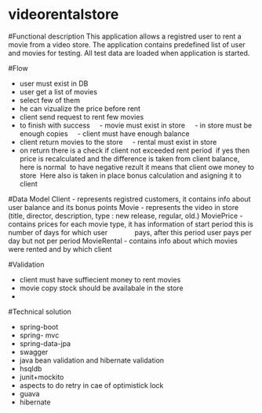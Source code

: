 # videorentalstore

#Functional description 
This application allows a registred user to rent a movie from a video store.
The application contains predefined list of user and movies for testing.
All test data are loaded when application is started.

#Flow
- user must exist in DB
- user get a list of movies
- select few of them
- he can vizualize the price before rent
- client send request to rent few movies
- to finish with success 
     - movie must exist in store
     - in store must be enough copies
     - client must have enough balance
- client return movies to the store
     - rental must exist in store 
- on return there is a check if client not exceeded rent period
  if yes then price is recalculated and the difference is taken from client balance, here is normal
  to have negative rezult it means that client owe money to store
  Here also is taken in place bonus calculation and asigning it to client
  

#Data Model
Client - represents registred customers, it contains info about user balance and its bonus points
Movie - represents the video in store (title, director, description, type : new release, regular, old.)
MoviePrice -  contains prices for each movie type, it has information of start period this is number of days for which user 
              pays, after this period user pays per day but not per period
MovieRental -  contains info about which movies were rented and by which client

#Validation
- client must have suffiecient money to rent movies
- movie copy stock should be availabale in the store
- 

#Technical solution
- spring-boot
- spring- mvc
- spring-data-jpa
- swagger
- java bean validation and hibernate validation
- hsqldb
- junit+mockito
- aspects to do retry in cae of optimistick lock
- guava 
- hibernate
